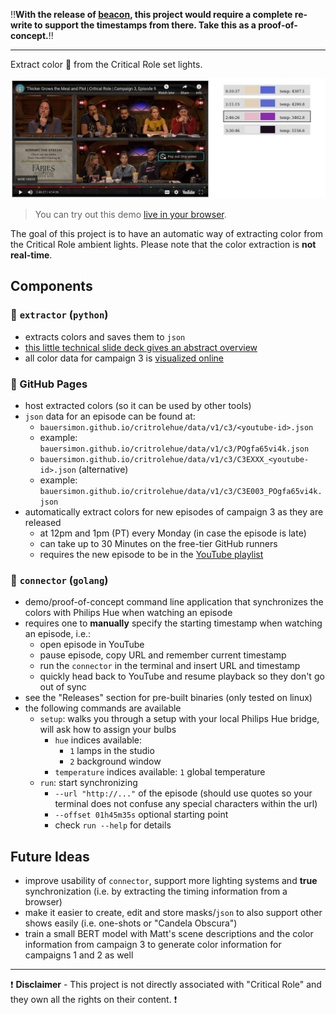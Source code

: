 ‼️**With the release of [beacon](https://beacon.tv/), this project would require a complete re-write to support the timestamps from there. Take this as a proof-of-concept.**‼️

---

Extract color :rainbow: from the Critical Role set lights.

![demo picture](demo.jpg)

> You can try out this demo [live in your browser](https://bauersimon.github.io/critrolehue/).

The goal of this project is to have an automatic way of extracting color from the Critical Role ambient lights. Please note that the color extraction is **not real-time**.

## Components

### :microscope: `extractor` (`python`)

- extracts colors and saves them to `json`
- [this little technical slide deck gives an abstract overview](https://docs.google.com/presentation/d/e/2PACX-1vS42vjidmfR-c_pF3WUeojw-l25jv1xyqiYwAY1syjcCvkgWOrHTKnAytf2k_sLbU15zHwDgDEhuPNi/pub?start=false&loop=false&delayms=60000)
- all color data for campaign 3 is [visualized online](https://bauersimon.github.io/critrolehue/data/v1/c3/)

### :floppy_disk: GitHub Pages
- host extracted colors (so it can be used by other tools)
- `json` data for an episode can be found at:
  - `bauersimon.github.io/critrolehue/data/v1/c3/<youtube-id>.json`
  - example: `bauersimon.github.io/critrolehue/data/v1/c3/POgfa65vi4k.json`
  - `bauersimon.github.io/critrolehue/data/v1/c3/C3EXXX_<youtube-id>.json` (alternative)
  - example: `bauersimon.github.io/critrolehue/data/v1/c3/C3E003_POgfa65vi4k.json`
- automatically extract colors for new episodes of campaign 3 as they are released
  - at 12pm and 1pm (PT) every Monday (in case the episode is late)
  - can take up to 30 Minutes on the free-tier GitHub runners
  - requires the new episode to be in the [YouTube playlist](https://www.youtube.com/playlist?list=PL1tiwbzkOjQydg3QOkBLG9OYqWJ0dwlxF)

### :electric_plug: `connector` (`golang`)
- demo/proof-of-concept command line application that synchronizes the colors with Philips Hue when watching an episode
- requires one to **manually** specify the starting timestamp when watching an episode, i.e.:
  - open episode in YouTube
  - pause episode, copy URL and remember current timestamp
  - run the `connector` in the terminal and insert URL and timestamp
  - quickly head back to YouTube and resume playback so they don't go out of sync
- see the "Releases" section for pre-built binaries (only tested on linux)
- the following commands are available
  - `setup`: walks you through a setup with your local Philips Hue bridge, will ask how to assign your bulbs
    - `hue` indices available:
      - `1` lamps in the studio
      - `2` background window
    - `temperature` indices available: `1` global temperature
  - `run`: start synchronizing
    - `--url "http://..."` of the episode (should use quotes so your terminal does not confuse any special characters within the url)
    - `--offset 01h45m35s` optional starting point
    - check `run --help` for details

## Future Ideas

- improve usability of `connector`, support more lighting systems and **true** synchronization (i.e. by extracting the timing information from a browser)
- make it easier to create, edit and store masks/`json` to also support other shows easily (i.e. one-shots or "Candela Obscura")
- train a small BERT model with Matt's scene descriptions and the color information from campaign 3 to generate color information for campaigns 1 and 2 as well

---

:heavy_exclamation_mark: **Disclaimer** - This project is not directly associated with "Critical Role" and they own all the rights on their content. :heavy_exclamation_mark:
